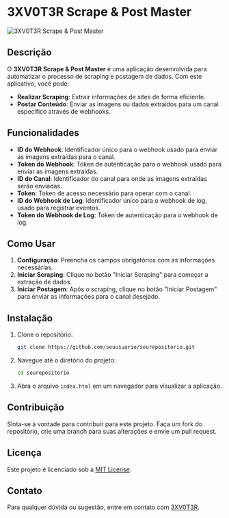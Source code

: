 # 3XV0T3R Scrape & Post Master

![3XV0T3R Scrape & Post Master](https://media.discordapp.net/attachments/1266269802532438027/1269216362497052682/image.png?ex=66af4159&is=66adefd9&hm=892ec3b051de63a1c896294abd36725c8c015ae39d6ed8e79ac9a0299d7a85d6&=&format=webp&quality=lossless&width=627&height=472)

## Descrição

O **3XV0T3R Scrape & Post Master** é uma aplicação desenvolvida para automatizar o processo de scraping e postagem de dados. Com este aplicativo, você pode:

- **Realizar Scraping**: Extrair informações de sites de forma eficiente.
- **Postar Conteúdo**: Enviar as imagens ou dados extraídos para um canal específico através de webhooks.

## Funcionalidades

- **ID do Webhook**: Identificador único para o webhook usado para enviar as imagens extraídas para o canal.
- **Token do Webhook**: Token de autenticação para o webhook usado para enviar as imagens extraídas.
- **ID do Canal**: Identificador do canal para onde as imagens extraídas serão enviadas.
- **Token**: Token de acesso necessário para operar com o canal.
- **ID do Webhook de Log**: Identificador único para o webhook de log, usado para registrar eventos.
- **Token do Webhook de Log**: Token de autenticação para o webhook de log.

## Como Usar

1. **Configuração**: Preencha os campos obrigatórios com as informações necessárias.
2. **Iniciar Scraping**: Clique no botão "Iniciar Scraping" para começar a extração de dados.
3. **Iniciar Postagem**: Após o scraping, clique no botão "Iniciar Postagem" para enviar as informações para o canal desejado.

## Instalação

1. Clone o repositório:
    ```bash
    git clone https://github.com/seuusuario/seurepositorio.git
    ```
2. Navegue até o diretório do projeto:
    ```bash
    cd seurepositorio
    ```
3. Abra o arquivo `index.html` em um navegador para visualizar a aplicação.

## Contribuição

Sinta-se à vontade para contribuir para este projeto. Faça um fork do repositório, crie uma branch para suas alterações e envie um pull request.

## Licença

Este projeto é licenciado sob a [MIT License](LICENSE).

## Contato

Para qualquer dúvida ou sugestão, entre em contato com [3XV0T3R](mailto:seuemail@exemplo.com).


